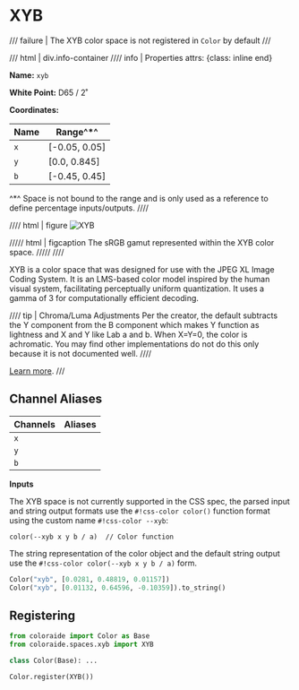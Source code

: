 # XYB

/// failure | The XYB color space is not registered in `Color` by default
///

/// html | div.info-container
//// info | Properties
    attrs: {class: inline end}

**Name:** `xyb`

**White Point:** D65 / 2˚

**Coordinates:**

Name | Range^\*^
---- | -----
`x`  | [-0.05, 0.05]
`y`  | [0.0, 0.845]
`b`  | [-0.45, 0.45]

^\*^ Space is not bound to the range and is only used as a reference to define percentage inputs/outputs.
////

//// html | figure
![XYB](../images/xyb-3d.png)

///// html | figcaption
The sRGB gamut represented within the XYB color space.
/////
////

XYB is a color space that was designed for use with the JPEG XL Image Coding System. It is an LMS-based color model
inspired by the human visual system, facilitating perceptually uniform quantization. It uses a gamma of 3 for
computationally efficient decoding.

//// tip | Chroma/Luma Adjustments
Per the creator, the default subtracts the Y component from the B component which makes Y function as lightness and X
and Y like Lab a and b. When X=Y=0, the color is achromatic. You may find other implementations do not do this only
because it is not documented well.
////

[Learn more](https://ds.jpeg.org/whitepapers/jpeg-xl-whitepaper.pdf).
///

## Channel Aliases

Channels | Aliases
-------- | -------
`x`      |
`y`      |
`b`      |

**Inputs**

The XYB space is not currently supported in the CSS spec, the parsed input and string output formats use the
`#!css-color color()` function format using the custom name `#!css-color --xyb`:

```css-color
color(--xyb x y b / a)  // Color function
```

The string representation of the color object and the default string output use the
`#!css-color color(--xyb x y b / a)` form.

```py play
Color("xyb", [0.0281, 0.48819, 0.01157])
Color("xyb", [0.01132, 0.64596, -0.10359]).to_string()
```

## Registering

```py
from coloraide import Color as Base
from coloraide.spaces.xyb import XYB

class Color(Base): ...

Color.register(XYB())
```
